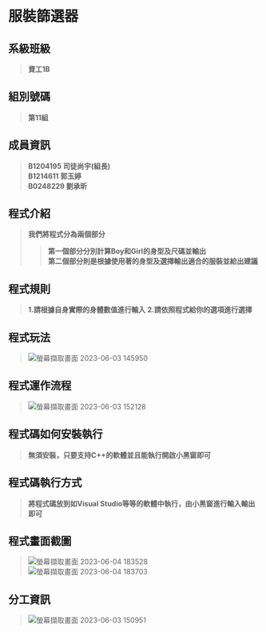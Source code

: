 # **服裝篩選器**  
## **系級班級**
>**資工1B**
## **組別號碼**
>**第11組**

## **成員資訊**
>**B1204195 司徒尚宇(組長)**  
>**B1214611 郭玉婷**  
>**B0248229 劉承昕**  
## **程式介紹**
>**我們將程式分為兩個部分**  
>>**第一個部分分別計算Boy和Girl的身型及尺碼並輸出**  
>>**第二個部分則是根據使用著的身型及選擇輸出適合的服裝並給出建議**  
## **程式規則**
>**1.請根據自身實際的身體數值進行輸入**
>**2.請依照程式給你的選項進行選擇**  
## **程式玩法**
>![螢幕擷取畫面 2023-06-03 145950](https://github.com/shangyu103/clothing-filter/assets/127190166/ae8e6ab8-0252-40df-9d87-1009ef71b46b)
## **程式運作流程**
>![螢幕擷取畫面 2023-06-03 152128](https://github.com/shangyu103/clothing-filter/assets/127190166/fb84d8d9-82a8-467a-aa16-2a927d0adc25)

## **程式碼如何安裝執行**
>**無須安裝，只要支持C++的軟體並且能執行開啟小黑窗即可**
## **程式碼執行方式**
>**將程式碼放到如Visual Studio等等的軟體中執行，由小黑窗進行輸入輸出即可**
## **程式畫面截圖**
>![螢幕擷取畫面 2023-06-04 183528](https://github.com/shangyu103/clothing-filter/assets/127190166/18fc1356-dc46-4b84-a09b-7d51cd570368)  
>![螢幕擷取畫面 2023-06-04 183703](https://github.com/shangyu103/clothing-filter/assets/127190166/bc61fbac-9a0d-4b11-9eeb-c55bcc87f5c1)

## **分工資訊**
>![螢幕擷取畫面 2023-06-03 150951](https://github.com/shangyu103/clothing-filter/assets/127190166/65971d1f-fa4d-4bc0-9986-86e8336d6b3f)
